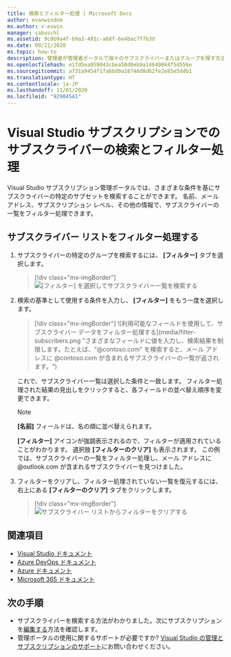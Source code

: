 ```yaml
---
title: 検索とフィルター処理 | Microsoft Docs
author: evanwindom
ms.author: v-evwin
manager: cabuschl
ms.assetid: 9c0b9a4f-b9a3-491c-a68f-6e4bac7f7b3d
ms.date: 09/21/2020
ms.topic: how-to
description: 管理者が管理者ポータルで個々のサブスクライバーまたはグループを探す方法について説明します。
ms.openlocfilehash: e1fd5ea959043cbea58d0eb9a14649044f5d556e
ms.sourcegitcommit: a731a9454f1fa6bd9a18746d8d62fe2e85e5ddb1
ms.translationtype: HT
ms.contentlocale: ja-JP
ms.lasthandoff: 11/01/2020
ms.locfileid: "92904541"
---
```

# <a name="search-and-filter-subscribers-in-visual-studio-subscriptions"></a>Visual Studio サブスクリプションでのサブスクライバーの検索とフィルター処理
Visual Studio サブスクリプション管理ポータルでは、さまざまな条件を基にサブスクライバーの特定のサブセットを検索することができます。 名前、メール アドレス、サブスクリプション レベル、その他の情報で、サブスクライバーの一覧をフィルター処理できます。

## <a name="to-filter-the-subscriber-list"></a>サブスクライバー リストをフィルター処理する
1. サブスクライバーの特定のグループを検索するには、 **[フィルター]** タブを選択します。
   > [!div class="mx-imgBorder"]
   > ![[フィルター] を選択してサブスクライバー一覧を検索する](_img/search-filter/filter-list.png "[フィルター] をクリックし、表示されるサブスクリプションを制限する条件を入力します。")

2. 検索の基準として使用する条件を入力し、 **[フィルター]** をもう一度を選択します。
   > [!div class="mx-imgBorder"]
   > ![利用可能なフィールドを使用して、サブスクライバー データをフィルター処理する](media/filter-subscribers.png "さまざまなフィールドに値を入力し、検索結果を制限します。たとえば、"@contoso.com" を検索すると、メール アドレスに @contoso.com が含まれるサブスクライバーの一覧が返されます。")

   これで、サブスクライバー一覧は選択した条件と一致します。  フィルター処理された結果の見出しをクリックすると、各フィールドの並べ替え順序を変更できます。  
   > [!NOTE]
   > **[名前]** フィールドは、名の順に並べ替えられます。

   **[フィルター]** アイコンが強調表示されるので、フィルターが適用されていることがわかります。  選択肢 **[フィルターのクリア]** も表示されます。 この例では、サブスクライバーの一覧をフィルター処理し、メール アドレスに @outlook.com が含まれるサブスクライバーを見つけました。 

3. フィルターをクリアし、フィルター処理されていない一覧を復元するには、右上にある **[フィルターのクリア]** タブをクリックします。 
   > [!div class="mx-imgBorder"]
   > ![サブスクライバー リストからフィルターをクリアする](_img/search-filter/clear-filter.png "[フィルターのクリア] をクリックすると、フィルターが削除され、割り当てたすべてのサブスクリプションが再び表示されます。")


## <a name="see-also"></a>関連項目
- [Visual Studio ドキュメント](/visualstudio/)
- [Azure DevOps ドキュメント](/azure/devops/)
- [Azure ドキュメント](/azure/)
- [Microsoft 365 ドキュメント](/microsoft-365/)


## <a name="next-steps"></a>次の手順
- サブスクライバーを検索する方法がわかりました。次にサブスクリプションを[編集する](edit-license.md)方法を確認します。
- 管理ポータルの使用に関するサポートが必要ですか?  [Visual Studio の管理とサブスクリプションのサポート](https://visualstudio.microsoft.com/support/support-overview-vs)にお問い合わせください。